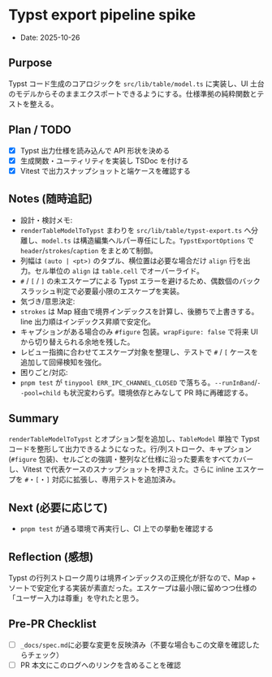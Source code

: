 # Typst export pipeline spike

- Date: 2025-10-26

## Purpose

Typst コード生成のコアロジックを `src/lib/table/model.ts` に実装し、UI 土台のモデルからそのままエクスポートできるようにする。仕様準拠の純粋関数とテストを整える。

## Plan / TODO

- [x] Typst 出力仕様を読み込んで API 形状を決める
- [x] 生成関数・ユーティリティを実装し TSDoc を付ける
- [x] Vitest で出力スナップショットと端ケースを確認する

## Notes (随時追記)

- 設計・検討メモ:
- `renderTableModelToTypst` まわりを `src/lib/table/typst-export.ts` へ分離し、`model.ts` は構造編集ヘルパー専任にした。`TypstExportOptions` で `header`/`strokes`/`caption` をまとめて制御。
- 列幅は `(auto | <pt>)` のタプル、横位置は必要な場合だけ `align` 行を出力。セル単位の `align` は `table.cell` でオーバーライド。
- `#` / `[` / `]` の未エスケープによる Typst エラーを避けるため、偶数個のバックスラッシュ判定で必要最小限のエスケープを実装。
- 気づき/意思決定:
- `strokes` は Map 経由で境界インデックスを計算し、後勝ちで上書きする。line 出力順はインデックス昇順で安定化。
- キャプションがある場合のみ `#figure` 包装。`wrapFigure: false` で将来 UI から切り替えられる余地を残した。
- レビュー指摘に合わせてエスケープ対象を整理し、テストで `#` / `[` ケースを追加して回帰検知を強化。
- 困りごと/対応:
- `pnpm test` が `tinypool ERR_IPC_CHANNEL_CLOSED` で落ちる。`--runInBand`/`--pool=child` も状況変わらず。環境依存とみなして PR 時に再確認する。

## Summary

`renderTableModelToTypst` とオプション型を追加し、`TableModel` 単独で Typst コードを整形して出力できるようになった。行/列ストローク、キャプション (`#figure` 包装)、セルごとの強調・整列など仕様に沿った要素をすべてカバーし、Vitest で代表ケースのスナップショットを押さえた。さらに inline エスケープを `#`・`[`・`]` 対応に拡張し、専用テストを追加済み。

## Next (必要に応じて)

- `pnpm test` が通る環境で再実行し、CI 上での挙動を確認する

## Reflection (感想)

Typst の行列ストローク周りは境界インデックスの正規化が肝なので、Map + ソートで安定化する実装が素直だった。エスケープは最小限に留めつつ仕様の「ユーザー入力は尊重」を守れたと思う。

## Pre-PR Checklist

- [ ] `_docs/spec.md`に必要な変更を反映済み（不要な場合もこの文章を確認したらチェック）
- [ ] PR 本文にこのログへのリンクを含めることを確認
